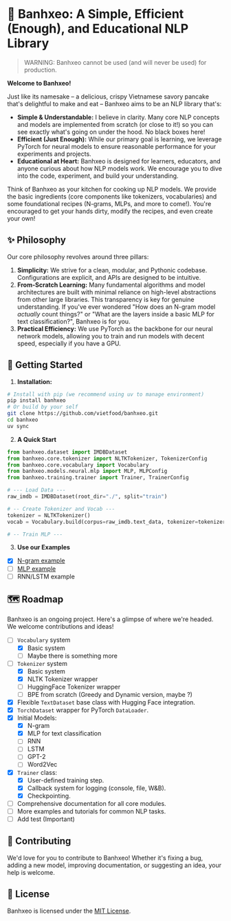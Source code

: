 # 🥞 Banhxeo: A Simple, Efficient (Enough), and Educational NLP Library

> WARNING: Banhxeo cannot be used (and will never be used) for production.

**Welcome to Banhxeo!**

Just like its namesake – a delicious, crispy Vietnamese savory pancake that's delightful to make and eat – Banhxeo aims to be an NLP library that's:

*   **Simple & Understandable:** I believe in clarity. Many core NLP concepts and models are implemented from scratch (or close to it!) so you can see exactly what's going on under the hood. No black boxes here!
*   **Efficient (Just Enough):** While our primary goal is learning, we leverage PyTorch for neural models to ensure reasonable performance for your experiments and projects.
*   **Educational at Heart:** Banhxeo is designed for learners, educators, and anyone curious about how NLP models work. We encourage you to dive into the code, experiment, and build your understanding.

Think of Banhxeo as your kitchen for cooking up NLP models. We provide the basic ingredients (core components like tokenizers, vocabularies) and some foundational recipes (N-grams, MLPs, and more to come!). You're encouraged to get your hands dirty, modify the recipes, and even create your own!

## ✨ Philosophy

Our core philosophy revolves around three pillars:

1.  **Simplicity:** We strive for a clean, modular, and Pythonic codebase. Configurations are explicit, and APIs are designed to be intuitive.
2.  **From-Scratch Learning:** Many fundamental algorithms and model architectures are built with minimal reliance on high-level abstractions from other large libraries. This transparency is key for genuine understanding. If you've ever wondered "How does an N-gram model *actually* count things?" or "What are the layers inside a basic MLP for text classification?", Banhxeo is for you.
3.  **Practical Efficiency:** We use PyTorch as the backbone for our neural network models, allowing you to train and run models with decent speed, especially if you have a GPU.

## 🚀 Getting Started

1. **Installation:**

```bash
# Install with pip (we recommend using uv to manage environment)
pip install banhxeo 
# Or build by your self
git clone https://github.com/vietfood/banhxeo.git
cd banhxeo
uv sync
```

2. **A Quick Start**
```python
from banhxeo.dataset import IMDBDataset
from banhxeo.core.tokenizer import NLTKTokenizer, TokenizerConfig
from banhxeo.core.vocabulary import Vocabulary
from banhxeo.models.neural.mlp import MLP, MLPConfig
from banhxeo.training.trainer import Trainer, TrainerConfig

# --- Load Data ---
raw_imdb = IMDBDataset(root_dir="./", split="train")

# -- Create Tokenizer and Vocab ---
tokenizer = NLTKTokenizer()
vocab = Vocabulary.build(corpus=raw_imdb.text_data, tokenizer=tokenizer)

# -- Train MLP ---
```

3. **Use our Examples**

- [x] [N-gram example](./examples/n_gram.ipynb)
- [ ] [MLP example](./examples/mlp_train.ipynb)
- [ ] RNN/LSTM example

## 🗺️ Roadmap

Banhxeo is an ongoing project. Here's a glimpse of where we're headed. We welcome contributions and ideas!

- [ ] `Vocabulary` system
    - [x] Basic system
    - [ ] Maybe there is something more
- [ ] `Tokenizer` system
    - [x] Basic system
    - [x] NLTK Tokenizer wrapper
    - [ ] HuggingFace Tokenizer wrapper
    - [ ] BPE from scratch (Greedy and Dynamic version, maybe ?)
- [x] Flexible `TextDataset` base class with Hugging Face integration.
- [x] `TorchDataset` wrapper for PyTorch `DataLoader`.
-  [x] Initial Models:
    - [x] N-gram
    - [x] MLP for text classification
    - [ ] RNN
    - [ ] LSTM
    - [ ] GPT-2
    - [ ] Word2Vec
- [x] `Trainer` class:
   - [x] User-defined training step.
   - [x] Callback system for logging (console, file, W&B).
   - [x] Checkpointing.
- [ ] Comprehensive documentation for all core modules.
- [ ] More examples and tutorials for common NLP tasks.
- [ ] Add test (Important)

## 🤝 Contributing

We'd love for you to contribute to Banhxeo! Whether it's fixing a bug, adding a new model, improving documentation, or suggesting an idea, your help is welcome.

## 📜 License

Banhxeo is licensed under the [MIT License](LICENSE).